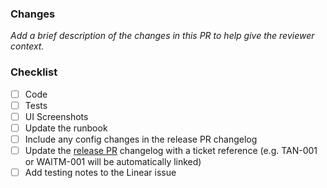 ### Changes

_Add a brief description of the changes in this PR to help give the reviewer context._

### Checklist

- [ ] Code
- [ ] Tests
- [ ] UI Screenshots
- [ ] Update the runbook
- [ ] Include any config changes in the release PR changelog
- [ ] Update the [release PR](https://github.com/beyondessential/tamanu/pulls?q=is%3Apr+is%3Aopen+release+in%3Atitle) changelog with a ticket reference (e.g. TAN-001 or WAITM-001 will be automatically linked)
- [ ] Add testing notes to the Linear issue
